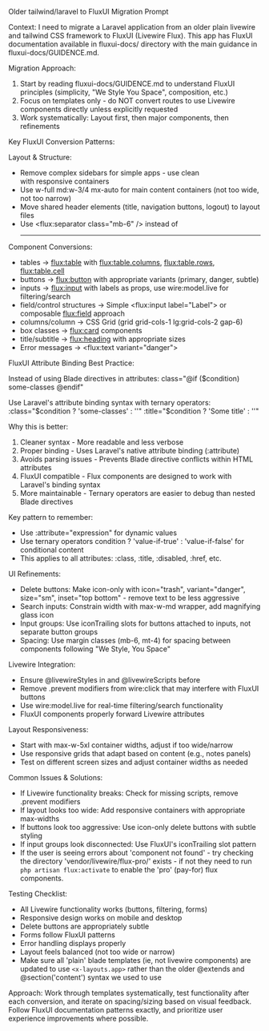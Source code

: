   Older tailwind/laravel to FluxUI Migration Prompt

  Context: I need to migrate a Laravel application from an older plain livewire and tailwind CSS framework to FluxUI (Livewire Flux). This app has FluxUI
  documentation available in fluxui-docs/ directory with the main guidance in fluxui-docs/GUIDENCE.md.

  Migration Approach:
  1. Start by reading fluxui-docs/GUIDENCE.md to understand FluxUI principles (simplicity, "We Style You Space", composition,
  etc.)
  2. Focus on templates only - do NOT convert routes to use Livewire components directly unless explicitly requested
  3. Work systematically: Layout first, then major components, then refinements

  Key FluxUI Conversion Patterns:

  Layout & Structure:
  - Remove complex sidebars for simple apps - use clean <main> with responsive containers
  - Use w-full md:w-3/4 mx-auto for main content containers (not too wide, not too narrow)
  - Move shared header elements (title, navigation buttons, logout) to layout files
  - Use <flux:separator class="mb-6" /> instead of <hr>

  Component Conversions:
  - tables → <flux:table> with <flux:table.columns>, <flux:table.rows>, <flux:table.cell>
  - buttons → <flux:button> with appropriate variants (primary, danger, subtle)
  - inputs → <flux:input> with labels as props, use wire:model.live for filtering/search
  - field/control structures → Simple <flux:input label="Label"> or composable <flux:field> approach
  - columns/column → CSS Grid (grid grid-cols-1 lg:grid-cols-2 gap-6)
  - box classes → <flux:card> components
  - title/subtitle → <flux:heading> with appropriate sizes
  - Error messages → <flux:text variant="danger">

  FluxUI Attribute Binding Best Practice:

  Instead of using Blade directives in attributes:
  class="@if ($condition) some-classes @endif"

  Use Laravel's attribute binding syntax with ternary operators:
  :class="$condition ? 'some-classes' : ''"
  :title="$condition ? 'Some title' : ''"

  Why this is better:
  1. Cleaner syntax - More readable and less verbose
  2. Proper binding - Uses Laravel's native attribute binding (:attribute)
  3. Avoids parsing issues - Prevents Blade directive conflicts within HTML attributes
  4. FluxUI compatible - Flux components are designed to work with Laravel's binding syntax
  5. More maintainable - Ternary operators are easier to debug than nested Blade directives

  Key pattern to remember:
  - Use :attribute="expression" for dynamic values
  - Use ternary operators condition ? 'value-if-true' : 'value-if-false' for conditional content
  - This applies to all attributes: :class, :title, :disabled, :href, etc.

  UI Refinements:
  - Delete buttons: Make icon-only with icon="trash", variant="danger", size="sm", inset="top bottom" - remove text to be less
  aggressive
  - Search inputs: Constrain width with max-w-md wrapper, add magnifying glass icon
  - Input groups: Use iconTrailing slots for buttons attached to inputs, not separate button groups
  - Spacing: Use margin classes (mb-6, mt-4) for spacing between components following "We Style, You Space"

  Livewire Integration:
  - Ensure @livewireStyles in <head> and @livewireScripts before </body>
  - Remove .prevent modifiers from wire:click that may interfere with FluxUI buttons
  - Use wire:model.live for real-time filtering/search functionality
  - FluxUI components properly forward Livewire attributes

  Layout Responsiveness:
  - Start with max-w-5xl container widths, adjust if too wide/narrow
  - Use responsive grids that adapt based on content (e.g., notes panels)
  - Test on different screen sizes and adjust container widths as needed

  Common Issues & Solutions:
  - If Livewire functionality breaks: Check for missing scripts, remove .prevent modifiers
  - If layout looks too wide: Add responsive containers with appropriate max-widths
  - If buttons look too aggressive: Use icon-only delete buttons with subtle styling
  - If input groups look disconnected: Use FluxUI's iconTrailing slot pattern
  - If the user is seeing errors about 'component not found' - try checking the directory 'vendor/livewire/flux-pro/' exists - if not they need to run `php artisan flux:activate` to enable the 'pro' (pay-for) flux components.

  Testing Checklist:
  - All Livewire functionality works (buttons, filtering, forms)
  - Responsive design works on mobile and desktop
  - Delete buttons are appropriately subtle
  - Forms follow FluxUI patterns
  - Error handling displays properly
  - Layout feels balanced (not too wide or narrow)
  - Make sure all 'plain' blade templates (ie, not livewire components) are updated to use `<x-layouts.app>` rather than the older @extends and @section('content') syntax we used to use

  Approach: Work through templates systematically, test functionality after each conversion, and iterate on spacing/sizing based
   on visual feedback. Follow FluxUI documentation patterns exactly, and prioritize user experience improvements where possible.

